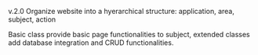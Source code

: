 v.2.0
Organize website into a hyerarchical structure: application, area, subject, action

Basic class provide basic page functionalities to subject, extended classes add database integration and CRUD functionalities.

